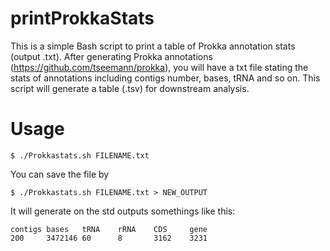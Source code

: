 # printProkkaStats
This is a simple Bash script to print a table of Prokka annotation stats (output .txt). After generating Prokka annotations (https://github.com/tseemann/prokka), you will have a txt file stating the stats of annotations including contigs number, bases, tRNA and so on. This script will generate a table (.tsv) for downstream analysis.

# Usage
```
$ ./Prokkastats.sh FILENAME.txt
```
You can save the file by 
```
$ ./Prokkastats.sh FILENAME.txt > NEW_OUTPUT
```
It will generate on the std outputs somethings like this:
```
contigs bases   tRNA    rRNA    CDS     gene
200     3472146 60      8       3162    3231
```
